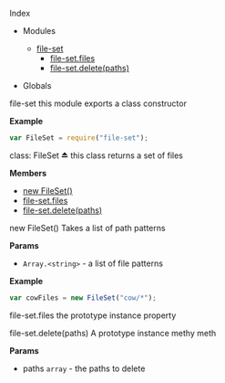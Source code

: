 Index

* Modules
  * [file-set](#module_file-set)
    * [file-set.files](#module_file-set#files)
    * [file-set.delete(paths)](#module_file-set#delete)

* Globals

<a name="module_file-set"></a>
file-set
this module exports a class constructor

**Example**  
```js
var FileSet = require("file-set");
```

<a name="module_file-set"></a>
class: FileSet ⏏
this class returns a set of files

**Members**

* [new FileSet()](#module_file-set)
* [file-set.files](#module_file-set#files)
* [file-set.delete(paths)](#module_file-set#delete)

<a name="module_file-set"></a>
new FileSet()
Takes a list of path patterns

**Params**

-  `Array.<string>` - a list of file patterns

**Example**  
```js
var cowFiles = new FileSet("cow/*");
```

<a name="module_file-set#files"></a>
file-set.files
the prototype instance property

<a name="module_file-set#delete"></a>
file-set.delete(paths)
A prototype instance methy meth

**Params**

- paths `array` - the paths to delete

